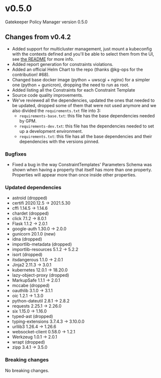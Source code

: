 # v0.5.0

Gatekeeper Policy Manager version 0.5.0

## Changes from v0.4.2

- Added support for multicluster management, just mount a kubeconfig with the contexts defined and you'll be able to select them from the UI, see [the README](/README.md#Multi-cluster-support) for more info.
- Added report generation for constraints violations.
- Added an official Helm Chart to the repo (thanks @kg-ops for the contribution! #68).
- Changed base docker image (python + uwscgi + nginx) for a simpler one (python + gunicron), dropping the need to run as root.
- Added listing all the Constraints for each Constraint Template
- Source code quality improvements.
- We've reviewed all the dependencies, updated the ones that needed to be updated, dropped some of them that were not used anymore and we also divided the `requirements.txt` file into 3:
  - `requirements-base.txt`: this file has the base dependencies needed by GPM.
  - `requirements-dev.txt`: this file has the dependencies needed to set up a development environment.
  - `requirements.txt`: this file has all the base dependencies and their dependencies with the versions pinned.

### Bugfixes

- Fixed a bug in the way ConstraintTemplates' Parameters Schema was shown when having a property that itself has more than one property. Properties will appear more than once inside other properties.

### Updated dependencies

- astroid (dropped)
- certifi 2020.12.5 -> 2021.5.30
- cffi 1.14.5 -> 1.14.6
- chardet (dropped)
- click 7.1.2 -> 8.0.1
- Flask 1.1.2 -> 2.0.1
- google-auth 1.30.0 -> 2.0.0
- gunicorn 20.1.0 (new)
- idna (dropped)
- importlib-metadata (dropped)
- importlib-resources 5.1.2 -> 5.2.2
- isort (dropped)
- itsdangerous 1.1.0 -> 2.0.1
- Jinja2 2.11.3 -> 3.0.1
- kubernetes 12.0.1 -> 18.20.0
- lazy-object-proxy (dropped)
- MarkupSafe 1.1.1 -> 2.0.1
- mccabe (dropped)
- oauthlib 3.1.0 -> 3.1.1
- oic 1.2.1 -> 1.3.0
- python-dateutil 2.8.1 -> 2.8.2
- requests 2.25.1 -> 2.26.0
- six 1.15.0 -> 1.16.0
- typed-ast (dropped)
- typing-extensions 3.7.4.3 -> 3.10.0.0
- urllib3 1.26.4 -> 1.26.6
- websocket-client 0.58.0 -> 1.2.1
- Werkzeug 1.0.1 -> 2.0.1
- wrapt (dropped)
- zipp 3.4.1 -> 3.5.0

### Breaking changes

No breaking changes.
